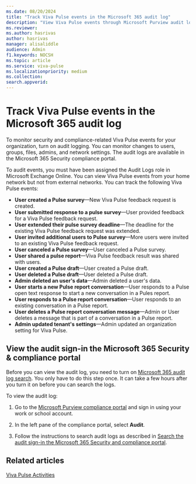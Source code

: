 ```yaml
---
ms.date: 08/20/2024
title: "Track Viva Pulse events in the Microsoft 365 audit log"
description: "View Viva Pulse events through Microsoft Purview audit logs."
ms.reviewer: 
ms.author: hasrivas
author: hasrivas
manager: alisaliddle
audience: Admin
f1.keywords: NOCSH 
ms.topic: article
ms.service: viva-pulse
ms.localizationpriority: medium
ms.collection:  
search.appverid:
---
```


# Track Viva Pulse events in the Microsoft 365 audit log

To monitor security and compliance-related Viva Pulse events for your organization, turn on audit logging. You can monitor changes to users, groups, files, admins, and network settings. The audit logs are available in the Microsoft 365 Security compliance portal.
  
To audit events, you must have been assigned the Audit Logs role in Microsoft Exchange Online. You can view Viva Pulse events from your home network but not from external networks. You can track the following Viva Pulse events:

- **User created a Pulse survey**—New Viva Pulse feedback request is created.
- **User submitted response to a pulse survey**—User provided feedback for a Viva Pulse feedback request.
- **User extended their pulse survey deadline**—The deadline for the existing Viva Pulse feedback request was extended.
- **User invited additional users to Pulse survey**—More users were invited to an existing Viva Pulse feedback request.
- **User canceled a Pulse survey**—User canceled a Pulse survey.
- **User shared a pulse report**—Viva Pulse feedback result was shared with users.
- **User created a Pulse draft**—User created a Pulse draft.
- **User deleted a Pulse draft**—User deleted a Pulse draft.
- **Admin deleted an user's data**—Admin deleted a user's data.
- **User starts a new Pulse report conversation**—User responds to a Pulse open text response to start a new conversation in a Pules report.
- **User responds to a Pulse report conversation**—User responds to an existing conversation in a Pulse report.
- **User deletes a Pulse report conversation message**—Admin or User deletes a message that is part of a conversation in a Pulse report.
- **Admin updated tenant's settings**—Admin updated an organization setting for Viva Pulse.


## View the audit sign-in the Microsoft 365 Security &amp; compliance portal

Before you can view the audit log, you need to turn on [Microsoft 365 audit log search](https://support.office.com/article/e893b19a-660c-41f2-9074-d3631c95a014). You only have to do this step once. It can take a few hours after you turn it on before you can search the logs.
  
To view the audit log:
  
1. Go to the [Microsoft Purview compliance portal](https://compliance.microsoft.com/homepage) and sign in using your work or school account.

2. In the left pane of the compliance portal, select **Audit**.

3. Follow the instructions to search audit logs as described in [Search the audit sign-in the Microsoft 365 Security and compliance portal](https://support.office.com/article/0d4d0f35-390b-4518-800e-0c7ec95e946c#run).


## Related articles

[Viva Pulse Activities](https://go.microsoft.com/fwlink/?linkid=2283466)
